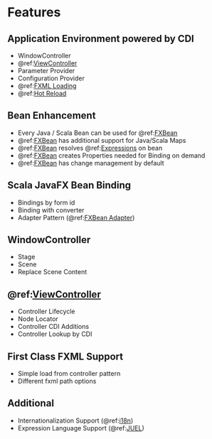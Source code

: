 # Features

## Application Environment powered by CDI

- WindowController
- @ref:[ViewController](detail/view_controller.md)
- Parameter Provider
- Configuration Provider
- @ref:[FXML Loading](detail/fxml_loading.md)
- @ref:[Hot Reload](development/hot_reload.md)

## Bean Enhancement

- Every Java / Scala Bean can be used for @ref:[FXBean](detail/fxbean.md)
- @ref:[FXBean](detail/fxbean.md) has additional support for Java/Scala Maps
- @ref:[FXBean](detail/fxbean.md) resolves @ref:[Expressions](detail/expression_language.md) on bean
- @ref:[FXBean](detail/fxbean.md) creates Properties needed for Binding on demand
- @ref:[FXBean](detail/fxbean.md) has change management by default

## Scala JavaFX Bean Binding

- Bindings by form id
- Binding with converter
- Adapter Pattern (@ref:[FXBean Adapter](detail/fxbean_adapter.md))

## WindowController

- Stage
- Scene
- Replace Scene Content

## @ref:[ViewController](detail/view_controller.md)

- Controller Lifecycle
- Node Locator
- Controller CDI Additions
- Controller Lookup by CDI

## First Class FXML Support

- Simple load from controller pattern
- Different fxml path options

## Additional

- Internationalization Support (@ref:[i18n](detail/i18n.md))
- Expression Language Support  (@ref:[JUEL](detail/expression_language.md))